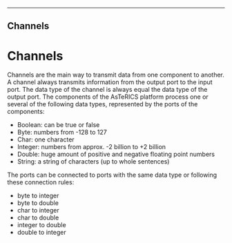   
---
Channels
---

# Channels

Channels are the main way to transmit data from one component to another. A channel always transmits information from the output port to the input port. The data type of the channel is always equal the data type of the output port. The components of the AsTeRICS platform process one or several of the following data types, represented by the ports of the components:

*   Boolean: can be true or false
*   Byte: numbers from -128 to 127
*   Char: one character
*   Integer: numbers from approx. -2 billion to +2 billion
*   Double: huge amount of positive and negative floating point numbers
*   String: a string of characters (up to whole sentences)

The ports can be connected to ports with the same data type or following these connection rules:

*   byte to integer
*   byte to double
*   char to integer
*   char to double
*   integer to double
*   double to integer